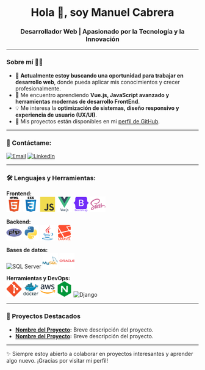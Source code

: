 <h1 align="center">Hola 👋, soy Manuel Cabrera</h1>
<h3 align="center">Desarrollador Web | Apasionado por la Tecnología y la Innovación</h3>

---

### Sobre mí 👨‍💻

- 🔭 **Actualmente estoy buscando una oportunidad para trabajar en desarrollo web**, donde pueda aplicar mis conocimientos y crecer profesionalmente.  
- 🌱 Me encuentro aprendiendo **Vue.js, JavaScript avanzado y herramientas modernas de desarrollo FrontEnd**.  
- 💡 Me interesa la **optimización de sistemas, diseño responsivo y experiencia de usuario (UX/UI)**.  
- 🚀 Mis proyectos están disponibles en mi [perfil de GitHub](https://github.com/mjcd-github).  

---

### 💬 Contáctame:

<p align="left">
  <a href="mailto:tuemail@example.com"><img src="https://img.shields.io/badge/Email-D14836?style=for-the-badge&logo=gmail&logoColor=white" alt="Email"></a>
  <a href="https://www.linkedin.com/in/tu-linkedin/"><img src="https://img.shields.io/badge/LinkedIn-0077B5?style=for-the-badge&logo=linkedin&logoColor=white" alt="LinkedIn"></a>
</p>

---

### 🛠️ Lenguajes y Herramientas:

<p align="left">
  <!-- Agregué categorías para una estructura más clara -->
  <strong>Frontend:</strong><br>
  <img src="https://raw.githubusercontent.com/devicons/devicon/master/icons/html5/html5-original-wordmark.svg" alt="HTML5" width="40" height="40"/> 
  <img src="https://raw.githubusercontent.com/devicons/devicon/master/icons/css3/css3-original-wordmark.svg" alt="CSS3" width="40" height="40"/> 
  <img src="https://raw.githubusercontent.com/devicons/devicon/master/icons/javascript/javascript-original.svg" alt="JavaScript" width="40" height="40"/>
  <img src="https://raw.githubusercontent.com/devicons/devicon/master/icons/vuejs/vuejs-original-wordmark.svg" alt="Vue.js" width="40" height="40"/>
  <img src="https://raw.githubusercontent.com/devicons/devicon/master/icons/bootstrap/bootstrap-plain-wordmark.svg" alt="Bootstrap" width="40" height="40"/>
  <img src="https://raw.githubusercontent.com/devicons/devicon/master/icons/sass/sass-original.svg" alt="Sass" width="40" height="40"/><br>
  
  <strong>Backend:</strong><br>
  <img src="https://raw.githubusercontent.com/devicons/devicon/master/icons/php/php-original.svg" alt="PHP" width="40" height="40"/>
  <img src="https://raw.githubusercontent.com/devicons/devicon/master/icons/python/python-original.svg" alt="Python" width="40" height="40"/>
  <img src="https://raw.githubusercontent.com/devicons/devicon/master/icons/java/java-original.svg" alt="Java" width="40" height="40"/>
  <img src="https://raw.githubusercontent.com/devicons/devicon/master/icons/laravel/laravel-plain-wordmark.svg" alt="Laravel" width="40" height="40"/><br>
  
  <strong>Bases de datos:</strong><br>
  <img src="https://www.svgrepo.com/show/303229/microsoft-sql-server-logo.svg" alt="SQL Server" width="40" height="40"/>
  <img src="https://raw.githubusercontent.com/devicons/devicon/master/icons/mysql/mysql-original-wordmark.svg" alt="MySQL" width="40" height="40"/>
  <img src="https://raw.githubusercontent.com/devicons/devicon/master/icons/oracle/oracle-original.svg" alt="Oracle" width="40" height="40"/><br>
  
  <strong>Herramientas y DevOps:</strong><br>
  <img src="https://raw.githubusercontent.com/devicons/devicon/master/icons/git/git-original.svg" alt="Git" width="40" height="40"/>
  <img src="https://raw.githubusercontent.com/devicons/devicon/master/icons/docker/docker-original-wordmark.svg" alt="Docker" width="40" height="40"/>
  <img src="https://raw.githubusercontent.com/devicons/devicon/master/icons/amazonwebservices/amazonwebservices-original-wordmark.svg" alt="AWS" width="40" height="40"/>
  <img src="https://raw.githubusercontent.com/devicons/devicon/master/icons/nginx/nginx-original.svg" alt="Nginx" width="40" height="40"/>
  <img src="https://cdn.worldvectorlogo.com/logos/django.svg" alt="Django" width="40" height="40"/>
</p>

---

### 🚀 Proyectos Destacados

- **[Nombre del Proyecto](enlace):** Breve descripción del proyecto.
- **[Nombre del Proyecto](enlace):** Breve descripción del proyecto.

---

✨ Siempre estoy abierto a colaborar en proyectos interesantes y aprender algo nuevo. ¡Gracias por visitar mi perfil!
